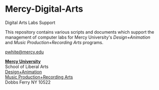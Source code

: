 # Mercy-Digital-Arts  
Digital Arts Labs Support  

This repository contains various scripts and documents which support the management of computer labs for Mercy University's *Design+Animation* and *Music Production+Recording Arts* programs.

pwhite@mercy.edu

[**Mercy University**](http://www.mercy.edu)  
School of Liberal Arts  
[Design+Animation](https://www.mercy.edu/academics/programs/design-animation)  
[Music Production+Recording Arts](https://www.mercy.edu/academics/programs/bs-music-production)  
Dobbs Ferry NY  10522  
